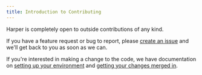 ```yaml
---
title: Introduction to Contributing
---
```


Harper is completely open to outside contributions of any kind.

If you have a feature request or bug to report, please [create an issue](https://github.com/automattic/harper/issues) and we'll get back to you as soon as we can.

If you're interested in making a change to the code, we have documentation on [setting up your environment](./environment) and [getting your changes merged in](./committing).
